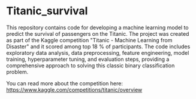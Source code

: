 # Titanic_survival

This repository contains code for developing a machine learning model to predict the survival of passengers on the Titanic. The project was created as part of the Kaggle competition "Titanic - Machine Learning from Disaster" and it scored among top 18 % of participants. The code includes exploratory data analysis, data preprocessing, feature engineering, model training, hyperparameter tuning, and evaluation steps, providing a comprehensive approach to solving this classic binary classification problem.

You can read more about the competition here: https://www.kaggle.com/competitions/titanic/overview